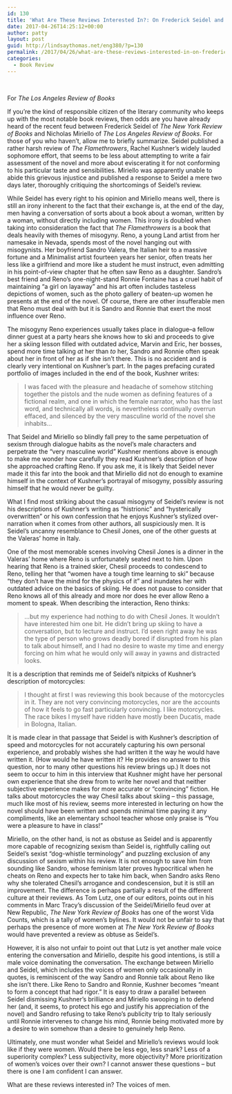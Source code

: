 ```yaml
---
id: 130
title: 'What Are These Reviews Interested In?: On Frederick Seidel and Nicolas Miriello’s Reviews of Rachel Kushner’s “The Flamethrowers”'
date: 2017-04-26T14:25:12+00:00
author: patty
layout: post
guid: http://lindsaythomas.net/eng380/?p=130
permalink: /2017/04/26/what-are-these-reviews-interested-in-on-frederick-seidel-and-nicolas-miriellos-reviews-of-rachel-kushners-the-flamethrowers/
categories:
  - Book Review
---
```

&nbsp;

For _The Los Angeles Review of Books_

If you’re the kind of responsible citizen of the literary community who keeps up with the most notable book reviews, then odds are you have already heard of the recent feud between Frederick Seidel of _The New York Review of Books_ and Nicholas Miriello of _The Los Angeles Review of Books_. For those of you who haven’t, allow me to briefly summarize. Seidel published a rather harsh review of _The Flamethrowers_, Rachel Kushner’s widely lauded sophomore effort, that seems to be less about attempting to write a fair assessment of the novel and more about eviscerating it for not conforming to his particular taste and sensibilities. Miriello was apparently unable to abide this grievous injustice and published a response to Seidel a mere two days later, thoroughly critiquing the shortcomings of Seidel’s review.

While Seidel has every right to his opinion and Miriello means well, there is still an irony inherent to the fact that their exchange is, at the end of the day, men having a conversation of sorts about a book about a woman, written by a woman, without directly including women. This irony is doubled when taking into consideration the fact that _The Flamethrowers_ is a book that deals heavily with themes of misogyny. Reno, a young Land artist from her namesake in Nevada, spends most of the novel hanging out with misogynists. Her boyfriend Sandro Valera, the Italian heir to a massive fortune and a Minimalist artist fourteen years her senior, often treats her less like a girlfriend and more like a student he must instruct, even admitting in his point-of-view chapter that he often saw Reno as a daughter. Sandro’s best friend and Reno’s one-night-stand Ronnie Fontaine has a cruel habit of maintaining “a girl on layaway” and his art often includes tasteless depictions of women, such as the photo gallery of beaten-up women he presents at the end of the novel. Of course, there are other insufferable men that Reno must deal with but it is Sandro and Ronnie that exert the most influence over Reno.

The misogyny Reno experiences usually takes place in dialogue–a fellow dinner guest at a party hears she knows how to ski and proceeds to give her a skiing lesson filled with outdated advice, Marvin and Eric, her bosses, spend more time talking _at_ her than _to_ her, Sandro and Ronnie often speak about her in front of her as if she isn’t there. This is no accident and is clearly very intentional on Kushner’s part. In the pages prefacing curated portfolio of images included in the end of the book, Kushner writes:

> I was faced with the pleasure and headache of somehow stitching together the pistols and the nude women as defining features of a fictional realm, and one in which the female narrator, who has the last word, and technically all words, is nevertheless continually overrun effaced, and silenced by the very masculine world of the novel she inhabits…

That Seidel and Miriello so blindly fall prey to the same perpetuation of sexism through dialogue habits as the novel’s male characters and perpetrate the “very masculine world” Kushner mentions above is enough to make me wonder how carefully they read Kushner’s description of how she approached crafting Reno. If you ask me, it is likely that Seidel never made it this far into the book and that Miriello did not do enough to examine himself in the context of Kushner’s portrayal of misogyny, possibly assuring himself that he would never be guilty.

What I find most striking about the casual misogyny of Seidel’s review is not his descriptions of Kushner’s writing as “histrionic” and “hysterically overwritten” or his own confession that he enjoys Kushner’s stylized over-narration when it comes from other authors, all suspiciously men. It is Seidel’s uncanny resemblance to Chesil Jones, one of the other guests at the Valeras’ home in Italy.

One of the most memorable scenes involving Chesil Jones is a dinner in the Valeras’ home where Reno is unfortunately seated next to him. Upon hearing that Reno is a trained skier, Chesil proceeds to condescend to Reno, telling her that “women have a tough time learning to ski” because “they don’t have the mind for the physics of it” and inundates her with outdated advice on the basics of skiing. He does not pause to consider that Reno knows all of this already and more nor does he ever allow Reno a moment to speak. When describing the interaction, Reno thinks:

> …but my experience had nothing to do with Chesil Jones. It wouldn’t have interested him one bit. He didn’t bring up skiing to have a conversation, but to lecture and instruct. I’d seen right away he was the type of person who grows deadly bored if disrupted from his plan to talk about himself, and I had no desire to waste my time and energy forcing on him what he would only will away in yawns and distracted looks.

It is a description that reminds me of Seidel’s nitpicks of Kushner’s description of motorcycles:

> I thought at first I was reviewing this book because of the motorcycles in it. They are not very convincing motorcycles, nor are the accounts of how it feels to go fast particularly convincing. I like motorcycles. The race bikes I myself have ridden have mostly been Ducatis, made in Bologna, Italian.

It is made clear in that passage that Seidel is with Kushner’s description of speed and motorcycles for not accurately capturing his own personal experience, and probably wishes she had written it the way he would have written it. (How would he have written it? He provides no answer to this question, nor to many other questions his review brings up.) It does not seem to occur to him in this interview that Kushner might have her personal own experience that she drew from to write her novel and that neither subjective experience makes for more accurate or “convincing” fiction. He talks about motorcycles the way Chesil talks about skiing – this passage, much like most of his review, seems more interested in lecturing on how the novel should have been written and spends minimal time paying it any compliments, like an elementary school teacher whose only praise is “You were a pleasure to have in class!”

Miriello, on the other hand, is not as obstuse as Seidel and is apparently more capable of recognizing sexism than Seidel is, rightfully calling out Seidel’s sexist “dog-whistle terminology” and puzzling exclusion of any discussion of sexism within his review. It is not enough to save him from sounding like Sandro, whose feminism later proves hypocritical when he cheats on Reno and expects her to take him back, when Sandro asks Reno why she tolerated Chesil’s arrogance and condescension, but it is still an improvement. The difference is perhaps partially a result of the different culture at their reviews. As Tom Lutz, one of our editors, points out in his comments in Marc Tracy’s discussion of the Seidel/Miriello feud over at New Republic, _The_ _New York Review of Books_ has one of the worst Vida Counts, which is a tally of women’s bylines. It would not be unfair to say that perhaps the presence of more women at _The New York Review of Books_ would have prevented a review as obtuse as Seidel’s.

However, it is also not unfair to point out that Lutz is yet another male voice entering the conversation and Miriello, despite his good intentions, is still a male voice dominating the conversation. The exchange between Miriello and Seidel, which includes the voices of women only occasionally in quotes, is reminiscent of the way Sandro and Ronnie talk about Reno like she isn’t there. Like Reno to Sandro and Ronnie, Kushner becomes “meant to form a concept that had rigor.” It is easy to draw a parallel between Seidel dismissing Kushner’s brilliance and Miriello swooping in to defend her (and, it seems, to protect his ego and justify his appreciation of the novel) and Sandro refusing to take Reno’s publicity trip to Italy seriously until Ronnie intervenes to change his mind, Ronnie being motivated more by a desire to win somehow than a desire to genuinely help Reno.

Ultimately, one must wonder what Seidel and Miriello’s reviews would look like if they were women. Would there be less ego, less snark? Less of a superiority complex? Less subjectivity, more objectivity? More prioritization of women’s voices over their own? I cannot answer these questions – but there is one I am confident I can answer.

What are these reviews interested in? The voices of men.

&nbsp;